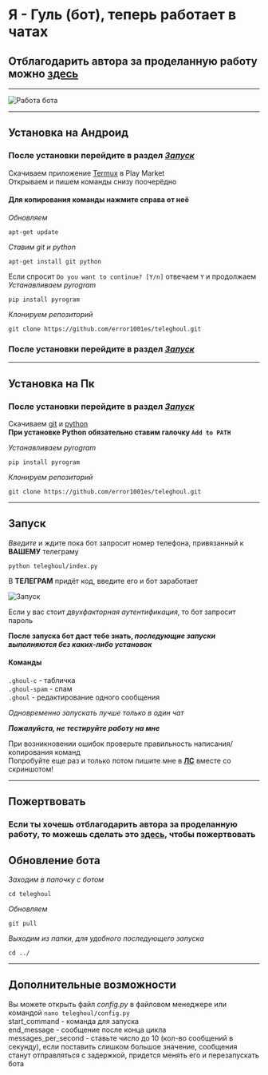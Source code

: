 # Я - Гуль (бот), теперь работает в чатах
## Отблагодарить автора за проделанную работу можно [здесь](https://www.donationalerts.com/r/ponyal)

___
![Работа бота](https://github.com/error1001es/teleghoul/blob/main/screenshots/bot_work.png)<br>

___
## Установка на Андроид
### После установки перейдите в раздел [*Запуск*](#Запуск)<br>

Скачиваем приложение [Termux](https://play.google.com/store/apps/details?id=com.termux) в Play Market<br>
Открываем и пишем команды снизу поочерёдно<br>

#### Для копирования команды нажмите справа от неё

*Обновляем*

	apt-get update
*Ставим git и python*

	apt-get install git python
Если спросит `Do you want to continue? [Y/n]` отвечаем `Y` и продолжаем<br>
*Устанавливаем pyrogram*

	pip install pyrogram
*Клонируем репозиторий*

	git clone https://github.com/error1001es/teleghoul.git
### После установки перейдите в раздел [*Запуск*](#Запуск)<br>

___
## Установка на Пк
### После установки перейдите в раздел [*Запуск*](#Запуск)<br>

Скачиваем [git](https://git-scm.com/downloads) и [python](https://www.python.org/downloads/)<br>
**При установке Python обязательно ставим галочку `Add to PATH`**<br>

*Устанавливаем pyrogram*

	pip install pyrogram
*Клонируем репозиторий*

	git clone https://github.com/error1001es/teleghoul.git
___
## Запуск
*Введите* и ждите пока бот запросит номер телефона, привязанный к **ВАШЕМУ** телеграму

	python teleghoul/index.py
	
В **ТЕЛЕГРАМ** придёт код, введите его и бот заработает

![Запуск](https://github.com/error1001es/teleghoul/blob/main/screenshots/startup.png)<br>

Если у вас стоит *двухфакторная аутентификация*, то бот запросит пароль<br>

**После запуска бот даст тебе знать, *последующие запуски выполняются без каких-либо установок***<br>

#### Команды
`.ghoul-c` - табличка<br>
`.ghoul-spam` - спам<br>
`.ghoul` - редактирование одного сообщения<br>

*Одновременно запускать лучше только в один чат*<br>

***Пожалуйста, не тестируйте работу на мне***<br>

При возникновении ошибок проверьте правильность написания/копирования команд<br>
Попробуйте еще раз и только потом пишите мне в [**ЛС**](https://t.me/ghoul4s) вместе со скриншотом!

___
## Пожертвовать
### Если ты хочешь отблагодарить автора за проделанную работу, то можешь сделать это [здесь](https://www.donationalerts.com/r/ponyal), чтобы пожертвовать


## Обновление бота
*Заходим в папочку с ботом*

	cd teleghoul
	
*Обновляем*	

	git pull
	
*Выходим из папки, для удобного последующего запуска*

	cd ../
	
___
## Дополнительные возможности
Вы можете открыть файл *config.py* в файловом менеджере или командой `nano teleghoul/config.py`<br>
start_command - команда для запуска<br>
end_message - сообщение после конца цикла<br>
messages_per_second - ставьте число до 10 (кол-во сообщений в секунду), если поставить слишком большое значение, сообщения станут отправляться с задержкой, придется менять его и перезапускать бота

